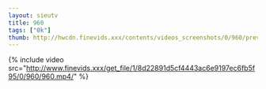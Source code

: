 ```yaml
--- 
layout: sieutv
title: 960
tags: ["0k"]
thumb: http://hwcdn.finevids.xxx/contents/videos_screenshots/0/960/preview.mp4.jpg
---
```

{% include video src="http://www.finevids.xxx/get_file/1/8d22891d5cf4443ac6e9197ec6fb5f95/0/960/960.mp4/" %} 
